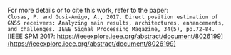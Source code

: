   For more details or to cite this work, refer to the paper:    
     ```
     Closas, P. and Gusi-Amigo, A.,
     2017. Direct position estimation of GNSS receivers: Analyzing main results, architectures, enhancements, and challenges. IEEE Signal Processing Magazine, 34(5), pp.72-84.  
     ```  
     [IEEE SPM 2017: https://ieeexplore.ieee.org/abstract/document/8026199](https://ieeexplore.ieee.org/abstract/document/8026199)


